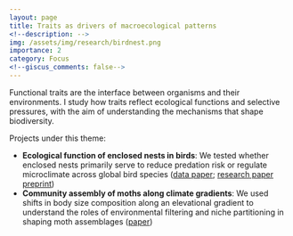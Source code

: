 ```yaml
---
layout: page
title: Traits as drivers of macroecological patterns
<!--description: -->
img: /assets/img/research/birdnest.png
importance: 2
category: Focus
<!--giscus_comments: false-->
---
```


Functional traits are the interface between organisms and their environments. I study how traits reflect ecological functions and selective pressures, with the aim of understanding the mechanisms that shape biodiversity.

Projects under this theme:

- **Ecological function of enclosed nests in birds**: We tested whether enclosed nests primarily serve to reduce predation risk or regulate microclimate across global bird species ([data paper](https://doi.org/10.1038/s41597-023-02837-1); [research paper preprint](https://www.researchsquare.com/article/rs-5538447/v1))
- **Community assembly of moths along climate gradients**: We used shifts in body size composition along an elevational gradient to understand the roles of environmental filtering and niche partitioning in shaping moth assemblages ([paper](https://doi.org/10.1111/1365-2435.14467))
